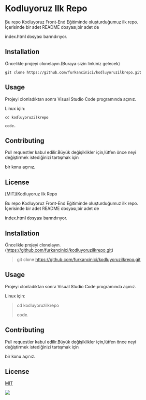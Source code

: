 
# Kodluyoruz Ilk Repo

Bu repo Kodluyoruz Front-End Eğitiminde oluşturduğumuz ilk repo. İçerisinde bir adet README dosyası,bir adet de 

index.html dosyası barındırıyor.

## Installation

Öncelikle projeyi clonelayın.(Buraya sizin linkiniz gelecek)

` git clone https://github.com/furkancinici/kodluyoruzilkrepo.git `

## Usage

Projeyi clonladıktan sonra Visual Studio Code programında açınız.

Linux için:

`cd kodluyoruzilkrepo`

`code.`

## Contributing

Pull requestler kabul edilir.Büyük değişiklikler için,lütfen önce neyi değiştirmek istediğinizi tartışmak için

bir konu açınız.

## License

[MIT](Kodluyoruz Ilk Repo

Bu repo Kodluyoruz Front-End Eğitiminde oluşturduğumuz ilk repo. İçerisinde bir adet README dosyası,bir adet de 

index.html dosyası barındırıyor.

## Installation

Öncelikle projeyi clonelayın.(https://github.com/furkancinici/kodluyoruzilkrepo.git)

> git clone https://github.com/furkancinici/kodluyoruzilkrepo.git 

## Usage

Projeyi clonladıktan sonra Visual Studio Code programında açınız.

Linux için:

> cd kodluyoruzilkrepo
>
> code.

## Contributing

Pull requestler kabul edilir.Büyük değişiklikler için,lütfen önce neyi değiştirmek istediğinizi tartışmak için

bir konu açınız.

## License

[MIT](https://choosealicense.com/licenses/mit/)

![](https://i.pinimg.com/736x/dc/b9/d9/dcb9d943218a09ec5daa9ff06cbf8ee9.jpg)
